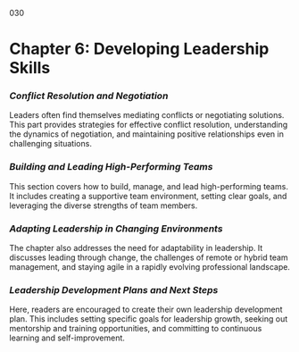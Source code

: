 030

# **Chapter 6: Developing Leadership Skills**


### ***Conflict Resolution and Negotiation***

Leaders often find themselves mediating conflicts or
negotiating solutions. This part provides strategies for effective conflict
resolution, understanding the dynamics of negotiation, and maintaining positive
relationships even in challenging situations.

### ***Building and Leading High-Performing Teams***

This section covers how to build, manage, and lead
high-performing teams. It includes creating a supportive team environment,
setting clear goals, and leveraging the diverse strengths of team members.

### ***Adapting Leadership in Changing Environments***

The chapter also addresses the need for adaptability in
leadership. It discusses leading through change, the challenges of remote or
hybrid team management, and staying agile in a rapidly evolving professional
landscape.

### ***Leadership Development Plans and Next Steps***

Here, readers are encouraged to create their own leadership
development plan. This includes setting specific goals for leadership growth,
seeking out mentorship and training opportunities, and committing to continuous
learning and self-improvement.
